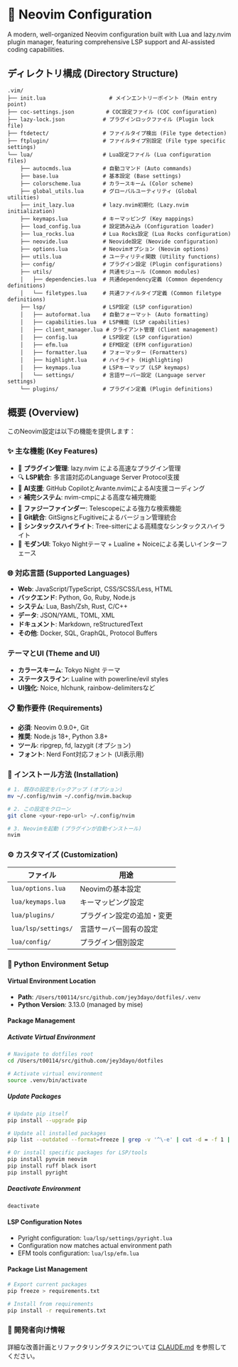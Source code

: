 # 🚀 Neovim Configuration

A modern, well-organized Neovim configuration built with Lua and lazy.nvim plugin manager, featuring comprehensive LSP support and AI-assisted coding capabilities.

## ディレクトリ構成 (Directory Structure)

```
.vim/
├── init.lua                    # メインエントリーポイント (Main entry point)
├── coc-settings.json          # COC設定ファイル (COC configuration)
├── lazy-lock.json            # プラグインロックファイル (Plugin lock file)
├── ftdetect/                 # ファイルタイプ検出 (File type detection)
├── ftplugin/                 # ファイルタイプ別設定 (File type specific settings)
└── lua/                      # Lua設定ファイル (Lua configuration files)
    ├── autocmds.lua          # 自動コマンド (Auto commands)
    ├── base.lua              # 基本設定 (Base settings)
    ├── colorscheme.lua       # カラースキーム (Color scheme)
    ├── global_utils.lua      # グローバルユーティリティ (Global utilities)
    ├── init_lazy.lua         # lazy.nvim初期化 (Lazy.nvim initialization)
    ├── keymaps.lua           # キーマッピング (Key mappings)
    ├── load_config.lua       # 設定読み込み (Configuration loader)
    ├── lua_rocks.lua         # Lua Rocks設定 (Lua Rocks configuration)
    ├── neovide.lua           # Neovide設定 (Neovide configuration)
    ├── options.lua           # Neovimオプション (Neovim options)
    ├── utils.lua             # ユーティリティ関数 (Utility functions)
    ├── config/               # プラグイン設定 (Plugin configurations)
    ├── utils/                # 共通モジュール (Common modules)
    │   ├── dependencies.lua  # 共通dependency定義 (Common dependency definitions)
    │   └── filetypes.lua     # 共通ファイルタイプ定義 (Common filetype definitions)
    ├── lsp/                  # LSP設定 (LSP configuration)
    │   ├── autoformat.lua    # 自動フォーマット (Auto formatting)
    │   ├── capabilities.lua  # LSP機能 (LSP capabilities)
    │   ├── client_manager.lua # クライアント管理 (Client management)
    │   ├── config.lua        # LSP設定 (LSP configuration)
    │   ├── efm.lua           # EFM設定 (EFM configuration)
    │   ├── formatter.lua     # フォーマッター (Formatters)
    │   ├── highlight.lua     # ハイライト (Highlighting)
    │   ├── keymaps.lua       # LSPキーマップ (LSP keymaps)
    │   └── settings/         # 言語サーバー設定 (Language server settings)
    └── plugins/              # プラグイン定義 (Plugin definitions)
```

## 概要 (Overview)

このNeovim設定は以下の機能を提供します：

### ✨ 主な機能 (Key Features)

- 🔧 **プラグイン管理**: lazy.nvim による高速なプラグイン管理
- 🔍 **LSP統合**: 多言語対応のLanguage Server Protocol支援
- 🤖 **AI支援**: GitHub CopilotとAvante.nvimによるAI支援コーディング
- ⚡ **補完システム**: nvim-cmpによる高度な補完機能
- 🔭 **ファジーファインダー**: Telescopeによる強力な検索機能
- 📝 **Git統合**: GitSignsとFugitiveによるバージョン管理統合
- 🌈 **シンタックスハイライト**: Tree-sitterによる高精度なシンタックスハイライト
- 🎨 **モダンUI**: Tokyo Nightテーマ + Lualine + Noiceによる美しいインターフェース

### 🌐 対応言語 (Supported Languages)

- **Web**: JavaScript/TypeScript, CSS/SCSS/Less, HTML
- **バックエンド**: Python, Go, Ruby, Node.js
- **システム**: Lua, Bash/Zsh, Rust, C/C++
- **データ**: JSON/YAML, TOML, XML
- **ドキュメント**: Markdown, reStructuredText
- **その他**: Docker, SQL, GraphQL, Protocol Buffers

### テーマとUI (Theme and UI)

- **カラースキーム**: Tokyo Night テーマ
- **ステータスライン**: Lualine with powerline/evil styles
- **UI強化**: Noice, hlchunk, rainbow-delimitersなど

### 📋 動作要件 (Requirements)

- **必須**: Neovim 0.9.0+, Git
- **推奨**: Node.js 18+, Python 3.8+
- **ツール**: ripgrep, fd, lazygit (オプション)
- **フォント**: Nerd Font対応フォント (UI表示用)

### 🚀 インストール方法 (Installation)

```bash
# 1. 既存の設定をバックアップ (オプション)
mv ~/.config/nvim ~/.config/nvim.backup

# 2. この設定をクローン
git clone <your-repo-url> ~/.config/nvim

# 3. Neovimを起動 (プラグインが自動インストール)
nvim
```

### ⚙️ カスタマイズ (Customization)

| ファイル | 用途 |
|---------|------|
| `lua/options.lua` | Neovimの基本設定 |
| `lua/keymaps.lua` | キーマッピング設定 |
| `lua/plugins/` | プラグイン設定の追加・変更 |
| `lua/lsp/settings/` | 言語サーバー固有の設定 |
| `lua/config/` | プラグイン個別設定 |

### 🐍 Python Environment Setup

#### Virtual Environment Location
- **Path**: `/Users/t00114/src/github.com/jey3dayo/dotfiles/.venv`
- **Python Version**: 3.13.0 (managed by mise)

#### Package Management

##### Activate Virtual Environment
```bash
# Navigate to dotfiles root
cd /Users/t00114/src/github.com/jey3dayo/dotfiles

# Activate virtual environment
source .venv/bin/activate
```

##### Update Packages
```bash
# Update pip itself
pip install --upgrade pip

# Update all installed packages
pip list --outdated --format=freeze | grep -v '^\-e' | cut -d = -f 1 | xargs -n1 pip install -U

# Or install specific packages for LSP/tools
pip install pynvim neovim
pip install ruff black isort
pip install pyright
```

##### Deactivate Environment
```bash
deactivate
```

#### LSP Configuration Notes
- Pyright configuration: `lua/lsp/settings/pyright.lua`
- Configuration now matches actual environment path
- EFM tools configuration: `lua/lsp/efm.lua`

#### Package List Management
```bash
# Export current packages
pip freeze > requirements.txt

# Install from requirements
pip install -r requirements.txt
```

### 🔧 開発者向け情報

詳細な改善計画とリファクタリングタスクについては [CLAUDE.md](./CLAUDE.md) を参照してください。

